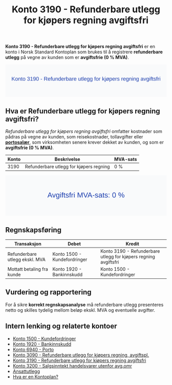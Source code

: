 ﻿---
title: "Konto 3190 - Refunderbare utlegg for kjøpers regning avgiftsfri"
seoTitle: "3190-refunderbare-utlegg-for-kjopers-regning-avgiftsfri"
description: '**Konto 3190 - Refunderbare utlegg for kjøpers regning avgiftsfri** er en konto i Norsk Standard Kontoplan som brukes til å registrere **refunderbare utlegg**...'
---

**Konto 3190 - Refunderbare utlegg for kjøpers regning avgiftsfri** er en konto i Norsk Standard Kontoplan som brukes til å registrere **refunderbare utlegg** på vegne av kunden som er **avgiftsfrie (0 % MVA)**.

![Illustrasjon av Konto 3190 - Refunderbare utlegg for kjøpers regning avgiftsfri](3190-refunderbare-utlegg-for-kjopers-regning-avgiftsfri-image.svg)

## Hva er Refunderbare utlegg for kjøpers regning avgiftsfri?

*Refunderbare utlegg for kjøpers regning avgiftsfri* omfatter kostnader som pådras på vegne av kunden, som reisekostnader, tollavgifter eller **[portosalær](/blogs/kontoplan/6940-porto "Konto 6940 - Porto")**, som virksomheten senere krever dekket av kunden, og som er **avgiftsfrie (0 % MVA)**.

| Konto | Beskrivelse                             | MVA-sats |
|-------|-----------------------------------------|----------|
| 3190  | Refunderbare utlegg for kjøpers regning | 0 %      |

![Avgiftsfri MVA-sats: 0 %](3190-mva-avgiftsfri.svg)

## Regnskapsføring

| Transaksjon                    | Debet                        | Kredit                                                   |
|--------------------------------|------------------------------|----------------------------------------------------------|
| Refunderbare utlegg ekskl. MVA | Konto 1500 - Kundefordringer | Konto 3190 - Refunderbare utlegg for kjøpers regning avgiftsfri |
| Mottatt betaling fra kunde     | Konto 1920 - Bankinnskudd    | Konto 1500 - Kundefordringer                             |

## Vurdering og rapportering

For å sikre **korrekt regnskapsanalyse** må refunderbare utlegg presenteres netto og skilles tydelig mellom beløp ekskl. MVA og eventuelle avgifter.

## Intern lenking og relaterte kontoer

* [Konto 1500 - Kundefordringer](/blogs/kontoplan/1500-kundefordringer "Konto 1500 - Kundefordringer")
* [Konto 1920 - Bankinnskudd](/blogs/kontoplan/1920-bankinnskudd "Konto 1920 - Bankinnskudd")
* [Konto 6940 - Porto](/blogs/kontoplan/6940-porto "Konto 6940 - Porto")
* [Konto 3090 - Refunderbare utlegg for kjøpers regning, avgiftspl.](/blogs/kontoplan/3090-refunderbare-utlegg-for-kjopers-regning-avgiftspl "Konto 3090 - Refunderbare utlegg for kjøpers regning, avgiftspl.")
* [Konto 3190 - Refunderbare utlegg for kjøpers regning avgiftsfri](/blogs/kontoplan/3190-refunderbare-utlegg-for-kjopers-regning-avgiftsfri "Konto 3190 - Refunderbare utlegg for kjøpers regning avgiftsfri")
* [Konto 3200 - Salgsinntekt handelsvarer utenfor avg.omr](/blogs/kontoplan/3200-salgsinntekt-handelsvarer-utenfor-avg-omr "Konto 3200 - Salgsinntekt handelsvarer utenfor avg.omr")
* [Ansattutlegg](/blogs/regnskap/ansattutlegg "Ansattutlegg - En komplett guide til utlegg fra ansatte")
* [Hva er en Kontoplan?](/blogs/regnskap/hva-er-kontoplan "Hva er en Kontoplan? Komplett Guide til Kontoplaner i Norsk Regnskap")






